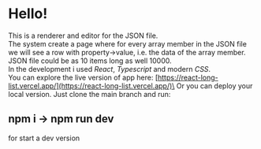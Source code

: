 # Hello!

This is a renderer and editor for the JSON file.\
The system create a page where for every array member in the JSON file we will see a row
with property->value, i.e. the data of the array member. JSON file could be as 10 items long as well 10000.\
In the development i used _React_, _Typescript_ and modern _CSS_.\
You can explore the live version of app here: [https://react-long-list.vercel.app/](https://react-long-list.vercel.app/)\
Or you can deploy your local version.
Just clone the main branch and run:

## npm i -> npm run dev

for start a dev version
